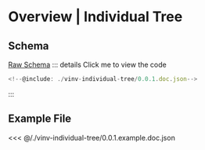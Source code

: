 


# Overview | Individual Tree

## Schema
[Raw Schema](https://schema.vinv.io/vinv-individual-tree/0.0.1.json)
::: details Click me to view the code
```js
<!--@include: ./vinv-individual-tree/0.0.1.doc.json-->
```
:::

## Example File
<<< @/./vinv-individual-tree/0.0.1.example.doc.json
